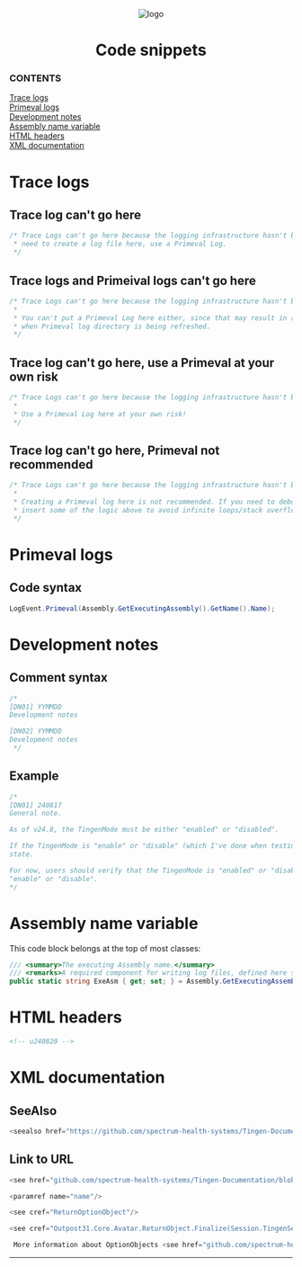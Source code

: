 <!-- u250114 -->

<div align="center">

![logo](../.github/image/logos/TingenDevelopmentDocumentation_logo_320x420.png)

 <h1>Code snippets</h1>

</div>

### CONTENTS

[Trace logs](#trace-logs)  
[Primeval logs](primeval-logs)  
[Development notes](#development-notes)  
[Assembly name variable](#assembly-name-variable)  
[HTML headers](#html-headers)  
[XML documentation](#xml-documentation)

# Trace logs

## Trace log can't go here

```csharp
/* Trace Logs can't go here because the logging infrastructure hasn't been initialized yet, so if you
 * need to create a log file here, use a Primeval Log.
 */
```

## Trace logs and Primeival logs can't go here

```csharp
/* Trace Logs can't go here because the logging infrastructure hasn't been initialized yet.
 *
 * You can't put a Primeval Log here either, since that may result in an infinite loop/stack overflow
 * when Primeval log directory is being refreshed.
 */
```

## Trace log can't go here, use a Primeval at your own risk

```csharp
/* Trace Logs can't go here because the logging infrastructure hasn't been initialized yet.
 * 
 * Use a Primeval Log here at your own risk!
 */
```

## Trace log can't go here, Primeval not recommended

```csharp
/* Trace Logs can't go here because the logging infrastructure hasn't been initialized yet.
 *
 * Creating a Primeval log here is not recommended. If you need to debug this method, you'll need to
 * insert some of the logic above to avoid infinite loops/stack overflows.
 */
```

# Primeval logs

## Code syntax

```csharp
LogEvent.Primeval(Assembly.GetExecutingAssembly().GetName().Name);
```

# Development notes

## Comment syntax

```csharp
/*
[DN01] YYMMDD
Development notes

[DN02] YYMMDD
Development notes
 */
```

## Example

```csharp
/*
[DN01] 240817
General note.

As of v24.8, the TingenMode must be either "enabled" or "disabled".

If the TingenMode is "enable" or "disable" (which I've done when testing, so it's not an edge case), the Tingen will enter an "unknown"
state.

For now, users should verify that the TingenMode is "enabled" or "disabled", but it may make sense to catch other valuessuch as
"enable" or "disable".
*/
```

# Assembly name variable

This code block belongs at the top of most classes:

```csharp
/// <summary>The executing Assembly name.</summary>
/// <remarks>A required component for writing log files, defined here so it can be used throughout the class.</remarks>
public static string ExeAsm { get; set; } = Assembly.GetExecutingAssembly().GetName().Name;
```

# HTML headers

```html
<!-- u240820 -->
```

# XML documentation

## SeeAlso

```csharp
<seealso href="https://github.com/spectrum-health-systems/Tingen-Documentation">Tingen documentation</seealso>
```

## Link to URL

```csharp
<see href="github.com/spectrum-health-systems/Tingen-Documentation/blob/main/Glossary.md#tingen-configuration">here.</see>

<paramref name="name"/>

<see cref="ReturnOptionObject"/>

<see cref="Outpost31.Core.Avatar.ReturnObject.Finalize(Session.TingenSession, string, string)"/>

 More information about OptionObjects <see href="github.com/spectrum-health-systems/Tingen-Documentation/blob/main/Glossary.md#avatar-optionobject">here</see>
```

***
